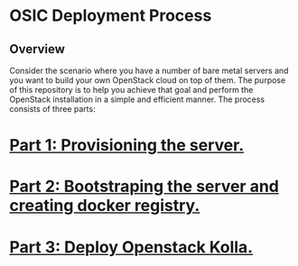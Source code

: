 OSIC Deployment Process
=======================

Overview
---------

Consider the scenario where you have a number of bare metal servers and you want to build your own OpenStack cloud on top of them. The purpose of this repository is to help you achieve that goal and perform the OpenStack installation in a simple and efficient manner. The process consists of three parts:

# [Part 1: Provisioning the server.](https://github.com/osic/ref-impl-kolla/blob/master/documents/1-osic-provisioning.md)
# [Part 2: Bootstraping the server and creating docker registry.](https://github.com/osic/ref-impl-kolla/blob/master/documents/2-osic-bootstraping-docker-registry.md)
# [Part 3: Deploy Openstack Kolla.](https://github.com/osic/ref-impl-kolla/blob/master/documents/3-deploy-kolla.md)
